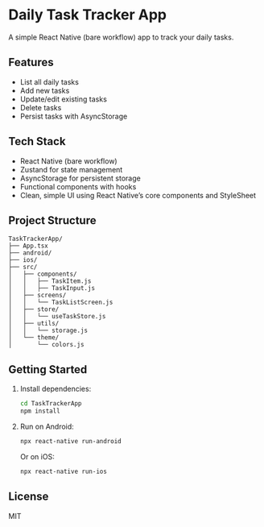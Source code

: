 # Daily Task Tracker App

A simple React Native (bare workflow) app to track your daily tasks.

## Features
- List all daily tasks
- Add new tasks
- Update/edit existing tasks
- Delete tasks
- Persist tasks with AsyncStorage

## Tech Stack
- React Native (bare workflow)
- Zustand for state management
- AsyncStorage for persistent storage
- Functional components with hooks
- Clean, simple UI using React Native’s core components and StyleSheet

## Project Structure
```
TaskTrackerApp/
├── App.tsx
├── android/
├── ios/
├── src/
│   ├── components/
│   │   ├── TaskItem.js
│   │   ├── TaskInput.js
│   ├── screens/
│   │   └── TaskListScreen.js
│   ├── store/
│   │   └── useTaskStore.js
│   ├── utils/
│   │   └── storage.js
│   └── theme/
│       └── colors.js
```

## Getting Started

1. Install dependencies:
   ```bash
   cd TaskTrackerApp
   npm install
   ```
2. Run on Android:
   ```bash
   npx react-native run-android
   ```
   Or on iOS:
   ```bash
   npx react-native run-ios
   ```

## License
MIT
